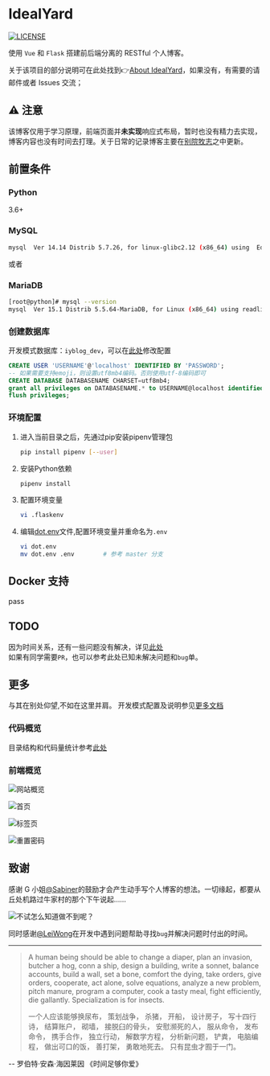 # IdealYard
[![LICENSE](https://img.shields.io/badge/license-Anti%20996-blue.svg)](https://github.com/996icu/996.ICU/blob/master/LICENSE)

使用 `Vue` 和 `Flask` 搭建前后端分离的 RESTful 个人博客。

关于该项目的部分说明可在此处找到👉[About IdealYard](https://masantu.com/categories/Projects/IdealYard/)，如果没有，有需要的请邮件或者 Issues 交流；

## ⚠ 注意
该博客仅用于学习原理，前端页面并**未实现**响应式布局，暂时也没有精力去实现，博客内容也没有时间去打理。关于日常的记录博客主要在[别院牧志](https://imoyao.github.io/)之中更新。 
## 前置条件  

### Python

3.6+

### MySQL

```bash
mysql  Ver 14.14 Distrib 5.7.26, for linux-glibc2.12 (x86_64) using  EditLine wrapper
```
或者

### MariaDB
```bash
[root@python]# mysql --version
mysql  Ver 15.1 Distrib 5.5.64-MariaDB, for Linux (x86_64) using readline 5.1
```
### 创建数据库

开发模式数据库：`iyblog_dev`，可以在[此处](back/config.py)修改配置

```sql
CREATE USER 'USERNAME'@'localhost' IDENTIFIED BY 'PASSWORD';
-- 如果需要支持emoji，则设置utf8mb4编码。否则使用utf-8编码即可
CREATE DATABASE DATABASENAME CHARSET=utf8mb4;
grant all privileges on DATABASENAME.* to USERNAME@localhost identified by 'PASSWORD';
flush privileges;
```
### 环境配置

1. 进入当前目录之后，先通过pip安装pipenv管理包
    ```bash
    pip install pipenv [--user]
    ```
2. 安装Python依赖
    ```bash
    pipenv install 
    ```
3. 配置环境变量
    ```bash
    vi .flaskenv
    ```
4. 编辑[dot.env](https://github.com/imoyao/idealyard/blob/master/dot.env)文件,配置环境变量并重命名为`.env`

    ```bash
    vi dot.env
    mv dot.env .env        # 参考 master 分支
    ```
## Docker 支持

pass

## TODO

因为时间关系，还有一些问题没有解决，详见[此处](./document/TODOlist.md)    
如果有同学需要`PR`，也可以参考此处已知未解决问题和`bug`单。

## 更多
与其在别处仰望,不如在这里并肩。 
开发模式配置及说明参见[更多文档](./document/deploy.md)

### 代码概览

目录结构和代码量统计参考[此处](./document/README.MD)  

### 前端概览    
![网站概览](document/src/overview.gif)  

![首页](document/src/overview.jpg)

![标签页](document/src/tags.jpg)

![重置密码](document/src/reset_password.jpg)

## 致谢   

感谢 G 小姐[@Sabiner](https://github.com/Sabiner)的鼓励才会产生动手写个人博客的想法。一切缘起，都要从丘处机路过牛家村的那个下午说起……

![不试怎么知道做不到呢？](./document/src/img_20190910153859.jpg)

同时感谢[@LeiWong](https://github.com/LeiWong)在开发中遇到问题帮助寻找`bug`并解决问题时付出的时间。 
  
---
> A human being should be able to change a diaper, plan an invasion, butcher a hog, conn a ship, design a building, write a sonnet, balance accounts, build a wall, set a bone, comfort the dying, take orders, give orders, cooperate, act alone, solve equations, analyze a new problem, pitch manure, program a computer, cook a tasty meal, fight efficiently, die gallantly. Specialization is for insects.
>
>一个人应该能够换尿布，
策划战争，
杀猪，
开船，
设计房子，
写十四行诗，
结算账户，
砌墙，
接脱臼的骨头，
安慰濒死的人，
服从命令，
发布命令，
携手合作，
独立行动，
解数学方程，
分析新问题，
铲粪，
电脑编程，
做出可口的饭，
善打架，
勇敢地死去。
只有昆虫才囿于一门。

-- 罗伯特·安森·海因莱因  《时间足够你爱》

